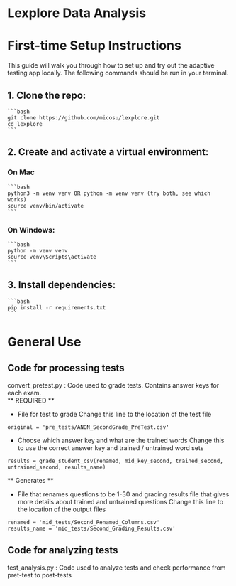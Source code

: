 # Lexplore Data Analysis

# First-time Setup Instructions

This guide will walk you through how to set up and try out the adaptive testing app locally. The following commands should be run in your terminal.

## 1. Clone the repo:

    ```bash
    git clone https://github.com/micosu/lexplore.git
    cd lexplore
    ```

## 2. Create and activate a virtual environment:

### On Mac

    ```bash
    python3 -m venv venv OR python -m venv venv (try both, see which works)
    source venv/bin/activate
    ```

### On Windows:

    ```bash
    python -m venv venv
    source venv\Scripts\activate
    ```

## 3. Install dependencies:

    ```bash
    pip install -r requirements.txt
    ```

# General Use

## Code for processing tests

convert_pretest.py : Code used to grade tests. Contains answer keys for each exam.  
** REQUIRED **

- File for test to grade
  Change this line to the location of the test file

```
original = 'pre_tests/ANON_SecondGrade_PreTest.csv'
```

- Choose which answer key and what are the trained words
  Change this to use the correct answer key and trained / untrained word sets

```
results = grade_student_csv(renamed, mid_key_second, trained_second, untrained_second, results_name)
```

** Generates **

- File that renames questions to be 1-30 and grading results file that gives more details about trained and untrained questions
  Change this line to the location of the output files

```
renamed = 'mid_tests/Second_Renamed_Columns.csv'
results_name = 'mid_tests/Second_Grading_Results.csv'
```

## Code for analyzing tests

test_analysis.py : Code used to analyze tests and check performance from pret-test to post-tests
